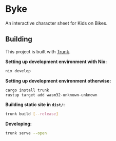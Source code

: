 # Byke

An interactive character sheet for Kids on Bikes.

## Building

This project is built with [Trunk](https://trunkrs.dev).

**Setting up development environment with Nix:**
```sh
nix develop
```

**Setting up development environment otherwise:**
```sh
cargo install trunk
rustup target add wasm32-unknown-unknown
```

**Building static site in `dist/`:**
```sh
trunk build [--release]
```

**Developing:**
```sh
trunk serve --open
```
